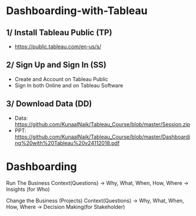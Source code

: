 # Dashboarding-with-Tableau

## 1/ Install Tableau Public (TP) 
- https://public.tableau.com/en-us/s/

## 2/ Sign Up and Sign In (SS)
- Create and Account on Tableau Public 
- Sign In both Online and on Tableau Software 

## 3/ Download Data (DD) 
- Data: https://github.com/KunaalNaik/Tableau_Course/blob/master/Session.zip
- PPT: https://github.com/KunaalNaik/Tableau_Course/blob/master/Dashboarding%20with%20Tableau%20v24112018.pdf


# Dashboarding

Run The Business
Context(Questions) -> Why, What, When, How, Where -> Insights (for Who)

Change the Business (Projects)
Context(Questions) -> Why, What, When, How, Where -> Decision Making(for Stakeholder)
